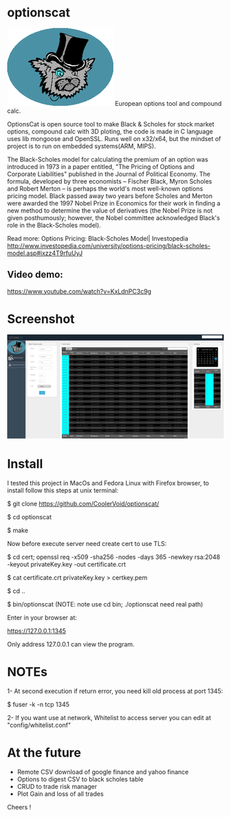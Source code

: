 # optionscat

![alt tag](https://github.com/CoolerVoid/optionscat/blob/master/doc/optionscat.png)
European options tool and compound calc.

OptionsCat is open source tool to make Black & Scholes for stock market options, compound calc with 3D ploting, the code is made in C language uses lib mongoose and OpenSSL. Runs well on x32/x64, but the mindset of project is to run on embedded systems(ARM, MIPS).

The Black-Scholes model for calculating the premium of an option was introduced in 1973 in a paper entitled, "The Pricing of Options and Corporate Liabilities" published in the Journal of Political Economy. The formula, developed by three economists – Fischer Black, Myron Scholes and Robert Merton – is perhaps the world's most well-known options pricing model. Black passed away two years before Scholes and Merton were awarded the 1997 Nobel Prize in Economics for their work in finding a new method to determine the value of derivatives (the Nobel Prize is not given posthumously; however, the Nobel committee acknowledged Black's role in the Black-Scholes model).

Read more: Options Pricing: Black-Scholes Model| 
Investopedia http://www.investopedia.com/university/options-pricing/black-scholes-model.asp#ixzz4T9rfuUyJ

Video demo:
--
https://www.youtube.com/watch?v=KxLdnPC3c9g


# Screenshot

![alt tag](https://github.com/CoolerVoid/optionscat/blob/master/doc/screen.png)

# Install

I tested this project in MacOs and Fedora Linux with Firefox browser, to install follow this steps at unix terminal:

$ git clone https://github.com/CoolerVoid/optionscat/

$ cd optionscat

$ make

Now before execute server need create cert to use TLS:

$ cd cert; openssl req -x509 -sha256 -nodes -days 365 -newkey rsa:2048 -keyout privateKey.key -out certificate.crt

$ cat certificate.crt privateKey.key > certkey.pem

$ cd ..

$ bin/optionscat     (NOTE: note use cd bin; ./optionscat need real path)

Enter in your browser at:

https://127.0.0.1:1345

Only address 127.0.0.1 can view the program.

# NOTEs 

1- At second execution if return error, you need kill old process at port 1345:

$ fuser -k -n tcp 1345

2- If you want use at network, Whitelist to access server you can edit at "config/whitelist.conf"


# At the future

* Remote CSV download of google finance and yahoo finance
* Options to digest CSV to black scholes table
* CRUD to trade risk manager
* Plot Gain and loss of all trades

Cheers !
